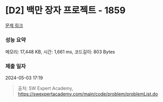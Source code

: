 # [D2] 백만 장자 프로젝트 - 1859 

[문제 링크](https://swexpertacademy.com/main/code/problem/problemDetail.do?contestProbId=AV5LrsUaDxcDFAXc) 

### 성능 요약

메모리: 17,448 KB, 시간: 1,661 ms, 코드길이: 803 Bytes

### 제출 일자

2024-05-03 17:19



> 출처: SW Expert Academy, https://swexpertacademy.com/main/code/problem/problemList.do